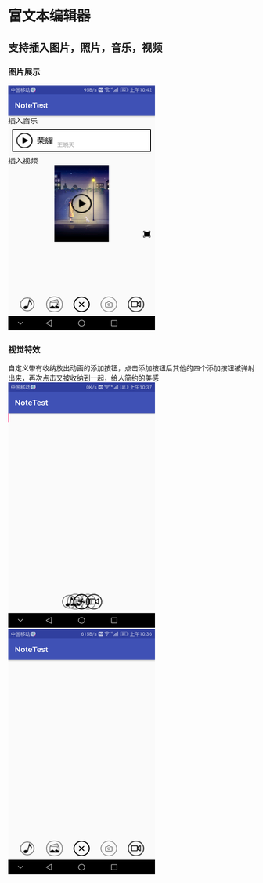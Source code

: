 # 富文本编辑器
## 支持插入图片，照片，音乐，视频
### 图片展示
<img src="https://github.com/wang1995jiang/richnote/blob/master/Screenshot_20180624-104247.png" width="300" height="500" alt="首页"/><br>
### 视觉特效
自定义带有收纳放出动画的添加按钮，点击添加按钮后其他的四个添加按钮被弹射出来，再次点击又被收纳到一起，给人简约的美感
<img src="https://github.com/wang1995jiang/richnote/blob/master/Screenshot_20180624-103711.png" width="300" height="500" alt="首页"/>
<img src="https://github.com/wang1995jiang/richnote/blob/master/Screenshot_20180624-103649.png" width="300" height="500" alt="首页"/>

